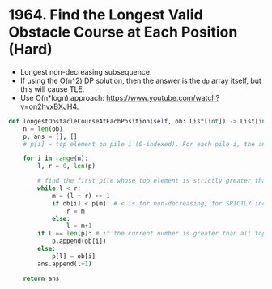 # 1964. Find the Longest Valid Obstacle Course at Each Position (Hard)

- Longest non-decreasing subsequence.
- If using the O(n^2) DP solution, then the answer is the `dp` array itself, but this will cause TLE.
- Use O(n*logn) approach: https://www.youtube.com/watch?v=on2hvxBXJH4.

```python
def longestObstacleCourseAtEachPosition(self, ob: List[int]) -> List[int]:
    n = len(ob)
    p, ans = [], []
    # p[i] = top element on pile i (0-indexed). For each pile i, the answer for all elements in pile i is i+1

    for i in range(n):
        l, r = 0, len(p)

        # find the first pile whose top element is strictly greater than the current number, then put the current number on top of that pile
        while l < r:
            m = (l + r) >> 1
            if ob[i] < p[m]: # < is for non-decreasing; for SRICTLY increasing, use <=
                r = m
            else:
                l = m+1
        if l == len(p): # if the current number is greater than all top elements, then create a new pile
            p.append(ob[i])
        else:
            p[l] = ob[i]
        ans.append(l+1)

    return ans
```
